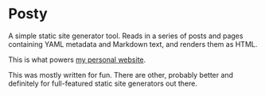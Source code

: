 # Posty

A simple static site generator tool. Reads in a series of posts and pages
containing YAML metadata and Markdown text, and renders them as HTML.

This is what powers [my personal website](https://nickpegg.com).

This was mostly written for fun. There are other, probably better and
definitely for full-featured static site generators out there.
